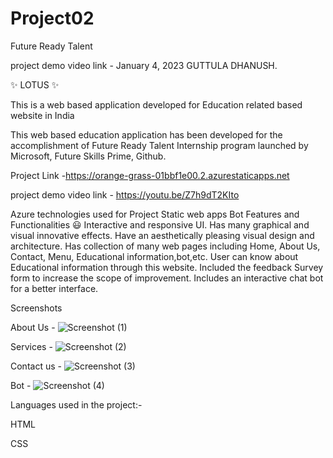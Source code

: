 # Project02
Future Ready Talent

project demo video link - 
January 4, 2023 GUTTULA DHANUSH.

✨ LOTUS ✨

This is a web based application developed for Education related based website in India

This web based education application has been developed for the accomplishment of Future Ready Talent Internship program launched by Microsoft, Future Skills Prime, Github.

Project Link -https://orange-grass-01bbf1e00.2.azurestaticapps.net

project demo video link - https://youtu.be/Z7h9dT2KIto

Azure technologies used for Project
Static web apps
Bot
Features and Functionalities 😃
Interactive and responsive UI.
Has many graphical and visual innovative effects.
Have an aesthetically pleasing visual design and architecture.
Has collection of many web pages including Home, About Us, Contact, Menu, Educational information,bot,etc.
User can know about Educational information through this website.
Included the feedback Survey form to increase the scope of improvement.
Includes an interactive chat bot for a better interface.

Screenshots

About Us -
![Screenshot (1)](https://user-images.githubusercontent.com/92115037/210601955-37e9df43-b8e8-4cad-a5b2-1a8de1c7eedd.png)


Services -
![Screenshot (2)](https://user-images.githubusercontent.com/92115037/210602099-338ad06d-9cbb-410a-810a-ea3800a26e68.png)

Contact us -
![Screenshot (3)](https://user-images.githubusercontent.com/92115037/210602219-37858d82-981a-41d2-acdc-b77f5ddef224.png)


Bot -
![Screenshot (4)](https://user-images.githubusercontent.com/92115037/210602530-86610c57-de92-44f4-bc55-729f00b65178.png)


Languages used in the project:-

HTML

CSS

